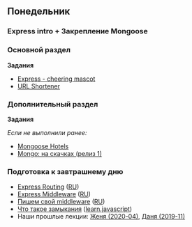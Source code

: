 ## Понедельник


### Express intro + Закрепление Mongoose

### Основной раздел

**Задания**

- [Express - cheering mascot](../../../../express-cheering-mascot)
- [URL Shortener](../../../../core-express-url-shortener)

### Дополнительный раздел

**Задания**

*Если не выполнили ранее:*
- [Mongoose Hotels](../../../../core-mongoose-hotels)
- [Mongo: на скачках (релиз 1)](../../../../core-mongo-associations-races)

### Подготовка к завтрашнему дню

* [Express Routing](https://expressjs.com/en/guide/routing.html) ([RU](https://expressjs.com/ru/guide/routing.html))
* [Express Middleware](https://expressjs.com/en/guide/using-middleware.html) ([RU](https://expressjs.com/ru/guide/using-middleware.html))
* [Пишем свой middleware](https://expressjs.com/en/guide/writing-middleware.html) ([RU](https://expressjs.com/ru/guide/writing-middleware.html))
* [Что такое замыкания](https://developer.mozilla.org/ru/docs/Web/JavaScript/Closures) ([learn.javascript](https://learn.javascript.ru/closures))
* Наши прошлые лекции: [Женя (2020-04)](https://www.youtube.com/watch?v=UfJQ0P1gxOE&list=PL8NGcSL3ZP--8C9boHfNAmx03Qwg6Wud7&index=5&t=0s), [Даня (2019-11)](https://youtu.be/mbOgzYZenvo)

